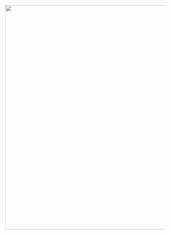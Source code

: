 <img width="704" src="https://github.com/Isrrr/fango/assets/29737776/281b4068-11c2-45e4-b28e-fe096b7b888d">
